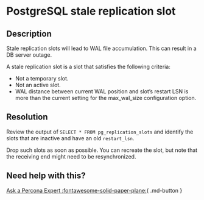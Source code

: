 # PostgreSQL stale replication slot

## Description

Stale replication slots will lead to WAL file accumulation. This can result in a DB server outage.

A stale replication slot is a slot that satisfies the following criteria:
- Not a temporary slot.
- Not an active slot.
- WAL distance between current WAL position and slot’s restart LSN is more than the current setting for the max_wal_size configuration option.

## Resolution

Review the output of `SELECT * FROM pg_replication_slots` and identify the slots that are inactive and have an old `restart_lsn`. 

Drop such slots as soon as possible. You can recreate the slot, but note that the receiving end might need to be resynchronized.

## Need help with this?

[Ask a Percona Expert :fontawesome-solid-paper-plane:](https://www.percona.com/about-percona/contact?utm_source=pmm&utm_medium=banner&utm_campaign=advisors_readmore){ .md-button }